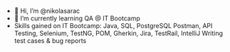 - 👋 Hi, I’m @nikolasarac
- 🌱 I’m currently learning QA @ IT Bootcamp
- Skills gained on IT Bootcamp: Java, SQL, PostgreSQL Postman, API Testing, Selenium, TestNG, POM, Gherkin, Jira, TestRail, IntelliJ Writing test cases & bug reports
